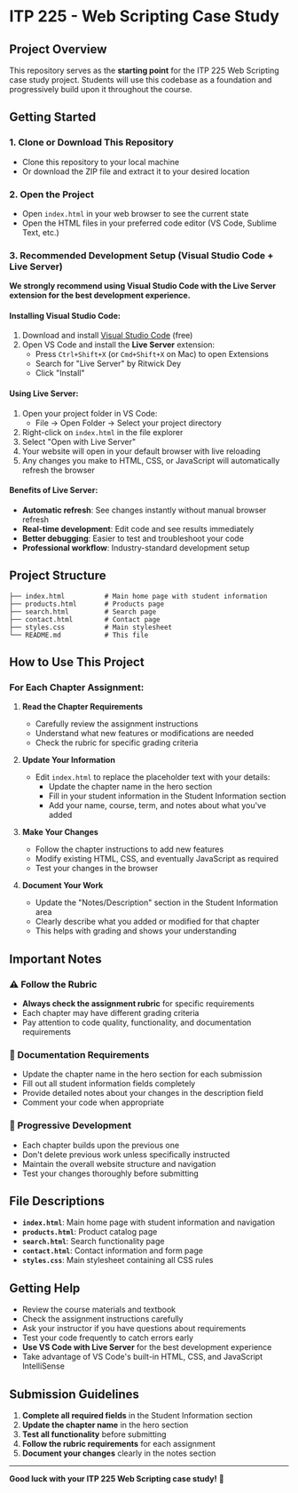 # ITP 225 - Web Scripting Case Study

## Project Overview

This repository serves as the **starting point** for the ITP 225 Web Scripting case study project. Students will use this codebase as a foundation and progressively build upon it throughout the course.

## Getting Started

### 1. Clone or Download This Repository

- Clone this repository to your local machine
- Or download the ZIP file and extract it to your desired location

### 2. Open the Project

- Open `index.html` in your web browser to see the current state
- Open the HTML files in your preferred code editor (VS Code, Sublime Text, etc.)

### 3. Recommended Development Setup (Visual Studio Code + Live Server)

**We strongly recommend using Visual Studio Code with the Live Server extension for the best development experience.**

#### Installing Visual Studio Code:

1. Download and install [Visual Studio Code](https://code.visualstudio.com/) (free)
2. Open VS Code and install the **Live Server** extension:
   - Press `Ctrl+Shift+X` (or `Cmd+Shift+X` on Mac) to open Extensions
   - Search for "Live Server" by Ritwick Dey
   - Click "Install"

#### Using Live Server:

1. Open your project folder in VS Code:
   - File → Open Folder → Select your project directory
2. Right-click on `index.html` in the file explorer
3. Select "Open with Live Server"
4. Your website will open in your default browser with live reloading
5. Any changes you make to HTML, CSS, or JavaScript will automatically refresh the browser

#### Benefits of Live Server:

- **Automatic refresh**: See changes instantly without manual browser refresh
- **Real-time development**: Edit code and see results immediately
- **Better debugging**: Easier to test and troubleshoot your code
- **Professional workflow**: Industry-standard development setup

## Project Structure

```
├── index.html          # Main home page with student information
├── products.html       # Products page
├── search.html         # Search page
├── contact.html        # Contact page
├── styles.css          # Main stylesheet
└── README.md           # This file
```

## How to Use This Project

### For Each Chapter Assignment:

1. **Read the Chapter Requirements**

   - Carefully review the assignment instructions
   - Understand what new features or modifications are needed
   - Check the rubric for specific grading criteria

2. **Update Your Information**

   - Edit `index.html` to replace the placeholder text with your details:
     - Update the chapter name in the hero section
     - Fill in your student information in the Student Information section
     - Add your name, course, term, and notes about what you've added

3. **Make Your Changes**

   - Follow the chapter instructions to add new features
   - Modify existing HTML, CSS, and eventually JavaScript as required
   - Test your changes in the browser

4. **Document Your Work**
   - Update the "Notes/Description" section in the Student Information area
   - Clearly describe what you added or modified for that chapter
   - This helps with grading and shows your understanding

## Important Notes

### ⚠️ Follow the Rubric

- **Always check the assignment rubric** for specific requirements
- Each chapter may have different grading criteria
- Pay attention to code quality, functionality, and documentation requirements

### 📝 Documentation Requirements

- Update the chapter name in the hero section for each submission
- Fill out all student information fields completely
- Provide detailed notes about your changes in the description field
- Comment your code when appropriate

### 🔄 Progressive Development

- Each chapter builds upon the previous one
- Don't delete previous work unless specifically instructed
- Maintain the overall website structure and navigation
- Test your changes thoroughly before submitting

## File Descriptions

- **`index.html`**: Main home page with student information and navigation
- **`products.html`**: Product catalog page
- **`search.html`**: Search functionality page
- **`contact.html`**: Contact information and form page
- **`styles.css`**: Main stylesheet containing all CSS rules

## Getting Help

- Review the course materials and textbook
- Check the assignment instructions carefully
- Ask your instructor if you have questions about requirements
- Test your code frequently to catch errors early
- **Use VS Code with Live Server** for the best development experience
- Take advantage of VS Code's built-in HTML, CSS, and JavaScript IntelliSense

## Submission Guidelines

1. **Complete all required fields** in the Student Information section
2. **Update the chapter name** in the hero section
3. **Test all functionality** before submitting
4. **Follow the rubric requirements** for each assignment
5. **Document your changes** clearly in the notes section

---

**Good luck with your ITP 225 Web Scripting case study!** 🚀
